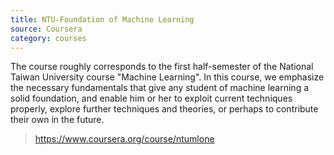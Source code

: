 ```yaml
---
title: NTU-Foundation of Machine Learning
source: Coursera
category: courses
---
```


The course roughly corresponds to the first half-semester of the National Taiwan University course "Machine Learning". In this course, we emphasize the necessary fundamentals that give any student of machine learning a solid foundation, and enable him or her to exploit current techniques properly, explore further techniques and theories, or perhaps to contribute their own in the future.

> https://www.coursera.org/course/ntumlone